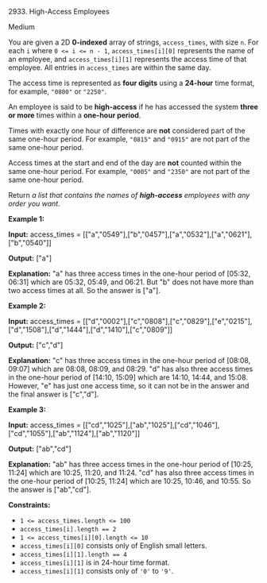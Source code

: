 2933\. High-Access Employees

Medium

You are given a 2D **0-indexed** array of strings, `access_times`, with size `n`. For each `i` where `0 <= i <= n - 1`, `access_times[i][0]` represents the name of an employee, and `access_times[i][1]` represents the access time of that employee. All entries in `access_times` are within the same day.

The access time is represented as **four digits** using a **24-hour** time format, for example, `"0800"` or `"2250"`.

An employee is said to be **high-access** if he has accessed the system **three or more** times within a **one-hour period**.

Times with exactly one hour of difference are **not** considered part of the same one-hour period. For example, `"0815"` and `"0915"` are not part of the same one-hour period.

Access times at the start and end of the day are **not** counted within the same one-hour period. For example, `"0005"` and `"2350"` are not part of the same one-hour period.

Return _a list that contains the names of **high-access** employees with any order you want._

**Example 1:**

**Input:** access\_times = [["a","0549"],["b","0457"],["a","0532"],["a","0621"],["b","0540"]]

**Output:** ["a"]

**Explanation:** "a" has three access times in the one-hour period of [05:32, 06:31] which are 05:32, 05:49, and 06:21. But "b" does not have more than two access times at all. So the answer is ["a"].

**Example 2:**

**Input:** access\_times = [["d","0002"],["c","0808"],["c","0829"],["e","0215"],["d","1508"],["d","1444"],["d","1410"],["c","0809"]]

**Output:** ["c","d"]

**Explanation:** "c" has three access times in the one-hour period of [08:08, 09:07] which are 08:08, 08:09, and 08:29. "d" has also three access times in the one-hour period of [14:10, 15:09] which are 14:10, 14:44, and 15:08. However, "e" has just one access time, so it can not be in the answer and the final answer is ["c","d"].

**Example 3:**

**Input:** access\_times = [["cd","1025"],["ab","1025"],["cd","1046"],["cd","1055"],["ab","1124"],["ab","1120"]]

**Output:** ["ab","cd"]

**Explanation:** "ab" has three access times in the one-hour period of [10:25, 11:24] which are 10:25, 11:20, and 11:24. "cd" has also three access times in the one-hour period of [10:25, 11:24] which are 10:25, 10:46, and 10:55. So the answer is ["ab","cd"].

**Constraints:**

*   `1 <= access_times.length <= 100`
*   `access_times[i].length == 2`
*   `1 <= access_times[i][0].length <= 10`
*   `access_times[i][0]` consists only of English small letters.
*   `access_times[i][1].length == 4`
*   `access_times[i][1]` is in 24-hour time format.
*   `access_times[i][1]` consists only of `'0'` to `'9'`.
